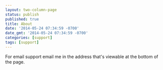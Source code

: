 ```yaml
---
layout: two-column-page 
status: publish
published: true
title: About
date: '2014-05-24 07:34:59 -0700'
date_gmt: '2014-05-24 07:34:59 -0700'
categories: [support]
tags: [support]
---
```

<p>For email support email me in the address that's viewable at the bottom of the page.</p>
